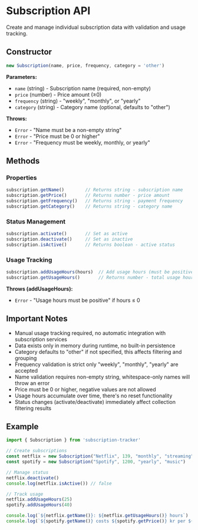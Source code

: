 # Subscription API

Create and manage individual subscription data with validation and usage tracking.

## Constructor

```javascript
new Subscription(name, price, frequency, category = 'other')
```

**Parameters:**
- `name` (string) - Subscription name (required, non-empty)
- `price` (number) - Price amount (≥0)  
- `frequency` (string) - "weekly", "monthly", or "yearly"
- `category` (string) - Category name (optional, defaults to "other")

**Throws:**
- `Error` - "Name must be a non-empty string"
- `Error` - "Price must be 0 or higher" 
- `Error` - "Frequency must be weekly, monthly, or yearly"

## Methods

### Properties
```javascript
subscription.getName()        // Returns string - subscription name
subscription.getPrice()       // Returns number - price amount
subscription.getFrequency()   // Returns string - payment frequency
subscription.getCategory()    // Returns string - category name
```

### Status Management
```javascript
subscription.activate()       // Set as active
subscription.deactivate()     // Set as inactive  
subscription.isActive()       // Returns boolean - active status
```

### Usage Tracking
```javascript
subscription.addUsageHours(hours)  // Add usage hours (must be positive)
subscription.getUsageHours()       // Returns number - total usage hours
```

**Throws (addUsageHours):**
- `Error` - "Usage hours must be positive" if hours ≤ 0

## Important Notes

- Manual usage tracking required, no automatic integration with subscription services
- Data exists only in memory during runtime, no built-in persistence
- Category defaults to "other" if not specified, this affects filtering and grouping
- Frequency validation is strict only "weekly", "monthly", "yearly" are accepted
- Name validation requires non-empty string,  whitespace-only names will throw an error
- Price must be 0 or higher, negative values are not allowed
- Usage hours accumulate over time, there's no reset functionality
- Status changes (activate/deactivate) immediately affect collection filtering results

## Example

```javascript
import { Subscription } from 'subscription-tracker'

// Create subscriptions
const netflix = new Subscription("Netflix", 139, "monthly", "streaming")
const spotify = new Subscription("Spotify", 1200, "yearly", "music")

// Manage status
netflix.deactivate()
console.log(netflix.isActive()) // false

// Track usage
netflix.addUsageHours(25)
spotify.addUsageHours(40)

console.log(`${netflix.getName()}: ${netflix.getUsageHours()} hours`)
console.log(`${spotify.getName()} costs ${spotify.getPrice()} kr per ${spotify.getFrequency()}`)
```